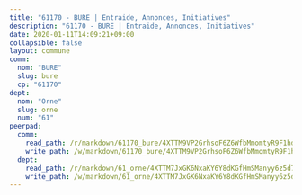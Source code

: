 ```yaml
---
title: "61170 - BURE | Entraide, Annonces, Initiatives"
description: "61170 - BURE | Entraide, Annonces, Initiatives"
date: 2020-01-11T14:09:21+09:00
collapsible: false
layout: commune
comm:
  nom: "BURE"
  slug: bure
  cp: "61170"
dept:
  nom: "Orne"
  slug: orne
  num: "61"
peerpad:
  comm:
    read_path: /r/markdown/61170_bure/4XTTM9VP2GrhsoF6Z6WfbMmomtyR9F1hdmwNMsXnLuWAb7Ath
    write_path: /w/markdown/61170_bure/4XTTM9VP2GrhsoF6Z6WfbMmomtyR9F1hdmwNMsXnLuWAb7Ath-K3TgUv7CvHo4FZZEsu2D1QynajE5CtYmu9AubD3uWkjfCRwxjmYLJKhDboYVvPBEKB56foNNj11XQr7SRV3fQSAHuWXBChu4oNjJGWFjuHfwSNtnvrbMSyE18id6NhVsAnRb3XVj
  dept:
    read_path: /r/markdown/61_orne/4XTTM7JxGK6NxaKY6Y8dKGfHmSManyy6z5d78TaTcUn3zJjy6
    write_path: /w/markdown/61_orne/4XTTM7JxGK6NxaKY6Y8dKGfHmSManyy6z5d78TaTcUn3zJjy6-K3TgUN9f9h2Fmk7w15QXNPtmJYWWDYEB4sLb6BW46ErzRh2NG4TmnnXd3GJfJ3dVSNBE8WudjKbLAy4CD2mQTtYeoUAUzvKztzGsCxcQ4ezpe7WGMgkNubsBkL3vV47Zushr5DqN
---
```


